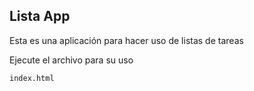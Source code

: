 ## Lista App

Esta es una aplicación para hacer uso de listas de tareas

Ejecute el archivo para su uso

```
index.html
```
